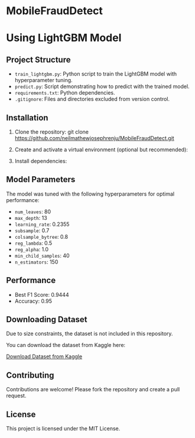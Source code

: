 # MobileFraudDetect


# Using LightGBM Model

## Project Structure
- `train_lightgbm.py`: Python script to train the LightGBM model with hyperparameter tuning.
- `predict.py`: Script demonstrating how to predict with the trained model.
- `requirements.txt`: Python dependencies.
- `.gitignore`: Files and directories excluded from version control.

## Installation
1. Clone the repository: git clone https://github.com/neilmathewjosephrenju/MobileFraudDetect.git


2. Create and activate a virtual environment (optional but recommended):


3. Install dependencies:


## Model Parameters
The model was tuned with the following hyperparameters for optimal performance:
- `num_leaves`: 80
- `max_depth`: 13
- `learning_rate`: 0.2355
- `subsample`: 0.7
- `colsample_bytree`: 0.8
- `reg_lambda`: 0.5
- `reg_alpha`: 1.0
- `min_child_samples`: 40
- `n_estimators`: 150

## Performance
- Best F1 Score: 0.9444
- Accuracy: 0.95


## Downloading Dataset

Due to size constraints, the dataset is not included in this repository.

You can download the dataset from Kaggle here:

[Download Dataset from Kaggle]([https://www.kaggle.com/datasets/your-dataset-link](https://www.kaggle.com/datasets/ealaxi/paysim1))


## Contributing
Contributions are welcome! Please fork the repository and create a pull request.

## License
This project is licensed under the MIT License.
